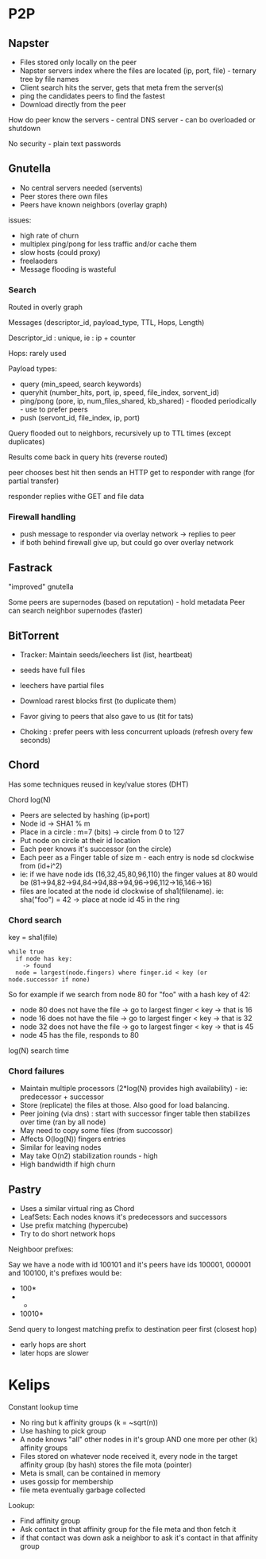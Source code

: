 # P2P

## Napster
- Files stored only locally on the peer
- Napster servers index where the files are located (ip, port, file) - ternary tree by file names
- Client search hits the server, gets that meta frem the server(s)
- ping the candidates peers to find the fastest
- Download directly from the peer

How do peer know the servers - central DNS server - can bo overloaded or shutdown

No security - plain text passwords

## Gnutella
- No central servers needed (servents)
- Peer stores there own files
- Peers have known neighbors (overlay graph)

issues:
- high rate of churn
- multiplex ping/pong for less traffic and/or cache them
- slow hosts (could proxy)
- freelaoders
- Message flooding is wasteful

### Search 
Routed in overly graph

Messages (descriptor_id, payload_type, TTL, Hops, Length)

Descriptor_id : unique, ie : ip + counter

Hops:  rarely used

Payload types:
- query (min_speed, search keywords)
- queryhit (number_hits, port, ip, speed, file_index, sorvent_id)
- ping/pong (pore, ip, num_files_shared, kb_shared) - flooded periodically - use to prefer peers
- push (servont_id, file_index, ip, port)

Query flooded out to neighbors, recursively up to TTL times (except duplicates)

Results come back in query hits (reverse routed)

peer chooses best hit then sends an HTTP get to responder with range (for partial transfer)

responder replies withe GET and file data

### Firewall handling
- push message to responder via overlay network -> replies to peer
- if both behind firewall give up, but could go over overlay network

## Fastrack
"improved" gnutella

Some peers are supernodes (based on reputation) - hold metadata
Peer can search neighbor supernodes (faster)

## BitTorrent
- Tracker: Maintain seeds/leechers list (list, heartbeat)
- seeds have full files
- leechers have partial files

- Download rarest blocks first (to duplicate them)
- Favor giving to peers that also gave to us (tit for tats)
- Choking : prefer peers with less concurrent uploads (refresh overy few seconds)

## Chord
Has some techniques reused in key/value stores (DHT)

Chord log(N)

- Peers are selected by hashing (ip+port)  
- Node id -> SHA1 % m
- Place in a circle : m=7 (bits) -> circle from 0 to 127
- Put node on circle at their id location
- Each peer knows it's successor (on the circle)
- Each peer as a Finger table of size m - each entry is node sd clockwise from (id+i^2)
- ie: if we have node ids (16,32,45,80,96,110) the finger values at 80 would be (81->94,82->94,84->94,88->94,96->96,112->16,146->16)
- files are located at the node id clockwise of sha1(filename). ie: sha("foo") = 42 -> place at node id 45 in the ring

### Chord search
key = sha1(file)

```
while true
  if node has key:
    -> found 
  node = largest(node.fingers) where finger.id < key (or node.successor if none) 
```

So for example if we search from node 80 for "foo" with a hash key of 42:
- node 80 does not have the file -> go to largest finger < key -> that is 16
- node 16 does not have the file -> go to largest finger < key -> that is 32
- node 32 does not have the file -> go to largest finger < key -> that is 45
- node 45 has the file, responds to 80

log(N) search time

### Chord failures
- Maintain multiple processors (2*log(N) provides high availability) - ie: predecessor + successor
- Store (replicate) the files at those. Also good for load balancing.
- Peer joining (via dns) : start  with successor finger table then stabilizes over time (ran by all node)
- May need to copy some files (from succossor)
- Affects O(log(N)) fingers entries
- Similar for leaving nodes
- May take O(n2) stabilization rounds - high
- High bandwidth if high churn

## Pastry
- Uses a similar virtual ring as Chord
- LeafSets: Each nodes knows it's predecessors and successors
- Use prefix matching (hypercube)
- Try to do short network hops

Neighboor prefixes:

Say we have a node with id 100101 and it's peers have ids 100001, 000001 and 100100, it's prefixes would be:

- 100*
- *
- 10010*

Send query to longest matching prefix to destination peer first (closest hop)
- early hops are short
- later hops are slower

# Kelips
Constant lookup time

- No ring but k affinity groups (k = ~sqrt(n)) 
- Use hashing to pick group
- A node knows "all" other nodes in it's group AND one more per other (k) affinity groups
- Files stored on whatever node received it, every node in the target affinity group (by hash) stores the file mota (pointer)
- Meta is small, can be contained in memory
- uses gossip for membership
- file meta eventually garbage collected

Lookup:

- Find affinity group
- Ask contact in that affinity group for the file meta and thon fetch it
- if that contact was down ask a neighbor to ask it's contact in that affinity group
